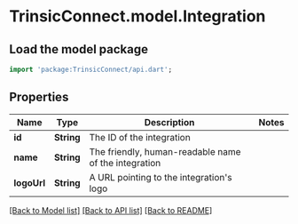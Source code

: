 # TrinsicConnect.model.Integration

## Load the model package
```dart
import 'package:TrinsicConnect/api.dart';
```

## Properties
Name | Type | Description | Notes
------------ | ------------- | ------------- | -------------
**id** | **String** | The ID of the integration | 
**name** | **String** | The friendly, human-readable name of the integration | 
**logoUrl** | **String** | A URL pointing to the integration's logo | 

[[Back to Model list]](../README.md#documentation-for-models) [[Back to API list]](../README.md#documentation-for-api-endpoints) [[Back to README]](../README.md)


